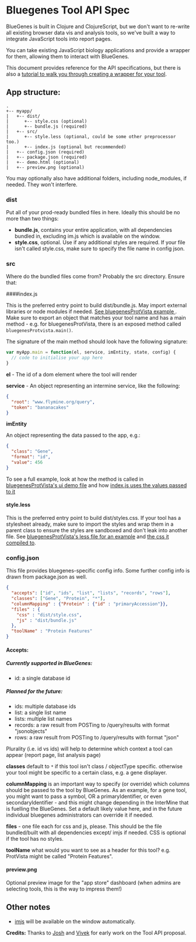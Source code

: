 # Bluegenes Tool API Spec

BlueGenes is built in Clojure and ClojureScript, but we don't want to re-write all existing browser data vis and analysis tools, so we've built a way to integrate JavaScript tools into report pages.

You can take existing JavaScript biology applications and provide a wrapper for them, allowing them to interact with BlueGenes.

This document provides reference for the API specifications, but there is also a [tutorial to walk you through creating a wrapper for your tool](tool-api-tutorial).

## App structure:

```
.
+-- myapp/
|   +-- dist/
|      +-- style.css (optional)
|      +-- bundle.js (required)
|   +-- src/
|      +-- style.less (optional, could be some other preprocessor too.)
|      +-- index.js (optional but recommended)
|   +-- config.json (required)
|   +-- package.json (required)
|   +-- demo.html (optional)
|   +-- preview.png (optional)
```

You may optionally also have additional folders, including node_modules, if needed. They won't interfere.


### dist

Put all of your prod-ready bundled files in here. Ideally this should be no more than two things:

- **bundle.js**, contains your entire application, with all dependencies bundled in, excluding im.js which is available on the window.
- **style.css**, optional. Use if any additional styles are required. If your file isn't called style.css, make sure to specify the file name in config json.

### src

Where do the bundled files come from? Probably the src directory. Ensure that:

####index.js

This is the preferred entry point to build dist/bundle.js. May import external libraries or node modules if needed. [See bluegenesProtVista example ](https://github.com/intermine/bluegenesProtVista/tree/master/src). Make sure to export an object that matches your tool name and has a main method - e.g. for bluegenesProtVista, there is an exposed method called `bluegenesProtvista.main()`.

The signature of the main method should look have the following signature:

```javascript
var myApp.main = function(el, service, imEntity, state, config) {
  // code to initialise your app here
}
```


**el** - The id of a dom element where the tool will render

**service** - An object representing an intermine service, like the following:

```json
{
  "root": "www.flymine.org/query",
  "token": "bananacakes"
}
```

**imEntity**

An object representing the data passed to the app, e.g.:

```json
{
  "class": "Gene",
  "format": "id",
  "value": 456
}
```

To see a full example, look at how the method is called in [bluegenesProtVista's ui demo file](https://github.com/intermine/bluegenesProtVista/blob/master/demo.html) and how [index.js uses the values passed to it](https://github.com/intermine/bluegenesProtVista/blob/master/src/index.js)

#### style.less
This is the preferred entry point to build dist/styles.css.  If your tool has a stylesheet already, make sure to import the styles and wrap them in a parent class to ensure the styles are sandboxed and don't leak into another file. See [bluegenesProtVista's less file for an example](https://github.com/intermine/bluegenesProtVista/blob/master/src/style.less) and [the css it compiled to](https://github.com/intermine/bluegenesProtVista/blob/master/dist/style.css).

### config.json

This file provides bluegenes-specific config info. Some further config info is drawn from package.json as well.

```json
{
  "accepts": ["id", "ids", "list", "lists", "records", "rows"],
  "classes": ["Gene", "Protein", "*"],
  "columnMapping" : {"Protein" : {"id" : "primaryAccession"}},
  "files" : {
    "css" : "dist/style.css",
    "js" : "dist/bundle.js"
  },
  "toolName" : "Protein Features"
}
```
#### Accepts:

##### Currently supported in BlueGenes:
* id: a single database id  

##### Planned for the future:

* ids: multiple database ids  
* list: a single list name  
* lists: multiple list names  
* records: a raw result from POSTing to /query/results with format "jsonobjects"  
* rows: a raw result from POSTing to /query/results with format "json"  

Plurality (i.e. id vs ids) will help to determine which context a tool can appear (report page, list analysis page)

**classes** default to `*` if this tool isn't class / objectType specific. otherwise your tool might be specific to a certain class, e.g. a gene displayer.

**columnMapping** is an important way to specify (or override) which columns should be passed to the tool by BlueGenes. As an example, for a gene tool, you might want to pass a symbol, OR a primaryIdentifier, or even secondaryIdentifier - and this might change depending in the InterMine that is fuelling the BlueGenes. Set a default likely value here, and in the future individual bluegenes administrators can override it if needed.


**files** - one file each for css and js, please. This should be the file bundled/built with all dependencies except/ imjs if needed. CSS is optional if the tool has no styles.

**toolName** what would you want to see as a header for this tool? e.g. ProtVista might be called "Protein Features".


#### preview.png

Optional preview image for the "app store" dashboard (when admins are selecting tools, this is the way to impress them!)

## Other notes
* [imjs](https://www.npmjs.com/package/imjs) will be available on the window automatically.

**Credits:** Thanks to [Josh](https://gist.github.com/joshkh/76091f1182d425934c1c5dbe2644d23a) and [Vivek](https://gist.github.com/vivekkrish/2e5e4128efbbf2014c194aae6b83d245) for early work on the Tool API proposal.

